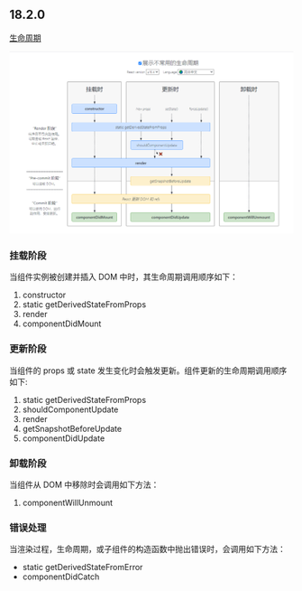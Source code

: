 ##  18.2.0

[生命周期](https://zh-hans.reactjs.org/docs/react-component.html)


<img src='./生命周期执行图.png'/>



### 挂载阶段


当组件实例被创建并插入 DOM 中时，其生命周期调用顺序如下：   
1. constructor
2. static  getDerivedStateFromProps
3. render
4. componentDidMount



### 更新阶段


当组件的 props 或 state 发生变化时会触发更新。组件更新的生命周期调用顺序如下:   
1. static getDerivedStateFromProps
2. shouldComponentUpdate
3. render
4. getSnapshotBeforeUpdate
5. componentDidUpdate


### 卸载阶段


当组件从 DOM 中移除时会调用如下方法：
1. componentWillUnmount


### 错误处理


当渲染过程，生命周期，或子组件的构造函数中抛出错误时，会调用如下方法：
- static getDerivedStateFromError
- componentDidCatch
